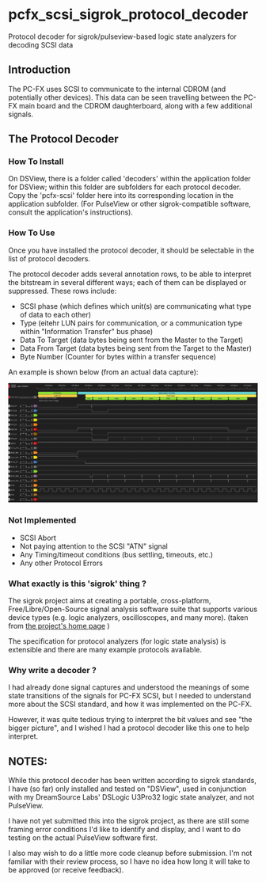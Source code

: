 # pcfx_scsi_sigrok_protocol_decoder
Protocol decoder for sigrok/pulseview-based logic state analyzers for decoding SCSI data

## Introduction

The PC-FX uses SCSI to communicate to the internal CDROM (and potentially other devices).
This data can be seen travelling between the PC-FX main board and the CDROM daughterboard,
along with a few additional signals.

## The Protocol Decoder

### How To Install

On DSView, there is a folder called 'decoders' within the application folder for DSView; within this
folder are subfolders for each protocol decoder. Copy the 'pcfx-scsi' folder here into its corresponding
location in the application subfolder.  (For PulseView or other sigrok-compatible software, consult the
application's instructions).

### How To Use

Once you have installed the protocol decoder, it should be selectable in the list of protocol decoders.

The protocol decoder adds several annotation rows, to be able to interpret the bitstream in several
different ways; each of them can be displayed or suppressed.  These rows include:
 - SCSI phase (which defines which unit(s) are communicating what type of data to each other)
 - Type (eitehr LUN pairs for communication, or a communication type within "Information Transfer" bus phase)
 - Data To Target (data bytes being sent from the Master to the Target)
 - Data From Target (data bytes being sent from the Target to the Master)
 - Byte Number (Counter for bytes within a transfer sequence)

An example is shown below (from an actual data capture):

![Multitap](img/PCFX_SCSI.JPG)

### Not Implemented

- SCSI Abort
- Not paying attention to the SCSI "ATN" signal
- Any Timing/timeout conditions (bus settling, timeouts, etc.)
- Any other Protocol Errors


### What exactly is this 'sigrok' thing ?

The sigrok project aims at creating a portable, cross-platform, Free/Libre/Open-Source signal analysis software suite that supports
various device types (e.g. logic analyzers, oscilloscopes, and many more).
(taken from [the project's home page](https://sigrok.org/wiki/Main_Page) )

The specification for protocol analyzers (for logic state analysis) is extensible and there are many
example protocols available.


### Why write a decoder ?

I had already done signal captures and understood the meanings of some state transitions of the signals for PC-FX SCSI,
but I needed to understand more about the SCSI standard, and how it was implemented on the PC-FX.

However, it was quite tedious trying to interpret the bit values and see "the bigger picture", and I wished I had a
protocol decoder like this one to help interpret.



## NOTES:

While this protocol decoder has been written according to sigrok standards, I have (so far) only
installed and tested on "DSView", used in conjunction with my DreamSource Labs' DSLogic U3Pro32
logic state analyzer, and not PulseView.

I have not yet submitted this into the sigrok project, as there are still some framing error
conditions I'd like to identify and display, and I want to do testing on the actual PulseView
software first.

I also may wish to do a little more code cleanup before submission.  I'm not familiar with their
review process, so I have no idea how long it will take to be approved (or receive feedback).

